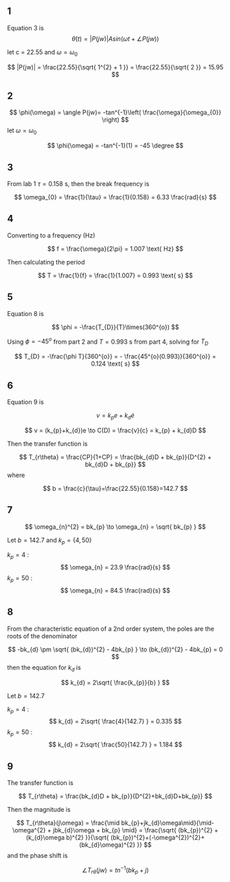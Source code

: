 ## 1

Equation 3 is
$$
\dot{\theta}(t) = |P(jw)|Asin(\omega t + \angle P(jw))
$$

let c = $22.55$ and $\omega = \omega_{0}$

$$
|P(jw)| = \frac{22.55}{\sqrt{ 1^{2} + 1 }} = \frac{22.55}{\sqrt{ 2 }} = 15.95
$$

## 2

$$
\phi(\omega) = \angle P(jw)= -tan^{-1}\left( \frac{\omega}{\omega_{0}} \right)
$$
let $\omega = \omega_{0}$

$$
\phi(\omega) = -tan^{-1}(1) = -45 \degree
$$

## 3

From lab 1 $\tau = 0.158 \text{ s}$, then the break frequency is

$$
\omega_{0} = \frac{1}{\tau} = \frac{1}{0.158} = 6.33 \frac{rad}{s}
$$

## 4

Converting to a frequency (Hz)

$$
f = \frac{\omega}{2\pi} = 1.007 \text{ Hz}
$$

Then calculating the period

$$
T = \frac{1}{f} = \frac{1}{1.007} = 0.993 \text{ s}
$$

## 5

Equation 8 is

$$
\phi = -\frac{T_{D}}{T}\times(360^{o})
$$

Using $\phi = -45^{o}$ from part 2 and $T=0.993 \text{ s}$ from part 4, solving for $T_{D}$

$$
T_{D} = -\frac{\phi T}{360^{o}} = - \frac{45^{o}(0.993)}{360^{o}} = 0.124 \text{ s}
$$

## 6

Equation 9 is

$$
v = k_{p}e + k_{d}\dot{e}
$$

$$
v = (k_{p}+k_{d})e \to C(D) = \frac{v}{c} = k_{p} + k_{d}D
$$

Then the transfer function is

$$
T_{r\theta} = \frac{CP}{1+CP} = \frac{bk_{d}D + bk_{p}}{D^{2} + bk_{d}D + bk_{p}}
$$
where

$$
b = \frac{c}{\tau}=\frac{22.55}{0.158}=142.7
$$

## 7

$$
\omega_{n}^{2} = bk_{p} \to \omega_{n} = \sqrt{ bk_{p} }
$$

Let $b = 142.7$ and $k_{p} = \{ 4,50 \}$

$k_{p} = 4 \text{ : }$
$$
\omega_{n} = 23.9 \frac{rad}{s}
$$
$k_{p} = 50 \text{ : }$
$$
\omega_{n} = 84.5 \frac{rad}{s}
$$


## 8

From the characteristic equation of a 2nd order system, the poles are the roots of the denominator

$$
-bk_{d} \pm \sqrt{ (bk_{d})^{2} - 4bk_{p} } \to (bk_{d})^{2} - 4bk_{p} = 0
$$
then the equation for $k_{d}$ is

$$
k_{d} = 2\sqrt{ \frac{k_{p}}{b} }
$$

Let $b = 142.7$

$k_{p} = 4 \text{ : }$
$$
k_{d} = 2\sqrt{ \frac{4}{142.7} } = 0.335
$$
$k_{p} = 50 \text{ : }$
$$
k_{d} = 2\sqrt{ \frac{50}{142.7} } = 1.184
$$

## 9

The transfer function is

$$
T_{r\theta} = \frac{bk_{d}D + bk_{p}}{D^{2}+bk_{d}D+bk_{p}}
$$

Then the magnitude is

$$
T_{r\theta}(j\omega) = \frac{\mid bk_{p}+jk_{d}\omega\mid}{\mid-\omega^{2} + jbk_{d}\omega + bk_{p} \mid} = \frac{\sqrt{ (bk_{p})^{2} + (k_{d}\omega b)^{2} }}{\sqrt{ (bk_{p})^{2}+(-\omega^{2})^{2}+(bk_{d}\omega)^{2} }}
$$
and the phase shift is

$$
	\angle T_{r\theta}(jw) = tn^{-1} (bk_{p} + j)
$$